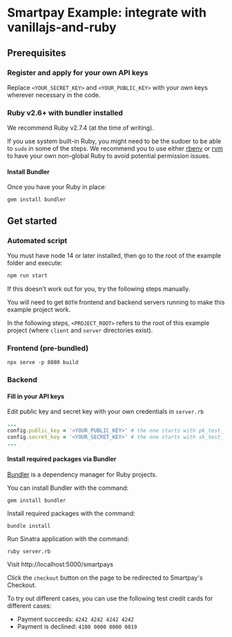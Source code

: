 # Smartpay Example: integrate with vanillajs-and-ruby

## Prerequisites

### Register and apply for your own API keys

Replace `<YOUR_SECRET_KEY>` and `<YOUR_PUBLIC_KEY>` with your own keys wherever necessary in the code.

### Ruby v2.6+ with bundler installed

We recommend Ruby v2.7.4 (at the time of writing).

If you use system built-in Ruby, you might need to be the sudoer to be able to `sudo` in some of the steps. We recommend you to use either [rbenv](https://github.com/rbenv/rbenv) or [rvm](https://rvm.io/) to have your own non-global Ruby to avoid potential permission issues.

#### Install Bundler

Once you have your Ruby in place:

```shell
gem install bundler
```

## Get started

### Automated script

You must have node 14 or later installed, then go to the root of the example folder and execute:

```bash
npm run start
```

If this doesn't work out for you, try the following steps manually.

You will need to get `BOTH` frontend and backend servers running to make this example project work.

In the following steps, `<PROJECT_ROOT>` refers to the root of this example project (where `client` and `server` directories exist).

### Frontend (pre-bundled)

```shell
npx serve -p 8080 build
```

### Backend

#### Fill in your API keys

Edit public key and secret key with your own credentials in `server.rb`

```ruby
...
config.public_key = '<YOUR_PUBLIC_KEY>' # the one starts with pk_test_
config.secret_key = '<YOUR_SECRET_KEY>' # the one starts with sk_test_
...
```

#### Install required packages via Bundler

[Bundler](https://bundler.io/) is a dependency manager for Ruby projects.

You can install Bundler with the command:

```shell
gem install bundler
```

Install required packages with the command:

```shell
bundle install
```

Run Sinatra application with the command:

```sheel
ruby server.rb
```

Visit http://localhost:5000/smartpays

Click the `checkout` button on the page to be redirected to Smartpay's Checkout.

To try out different cases, you can use the following test credit cards for different cases:

- Payment succeeds: `4242 4242 4242 4242`
- Payment is declined: `4100 0000 0000 0019`
